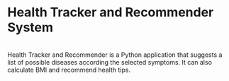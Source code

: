 <h1> Health Tracker and Recommender System </h1>
<br>
Health Tracker and Recommender is a Python application that suggests a list of possible diseases according the selected symptoms. It can also calculate BMI and recommend health tips.
